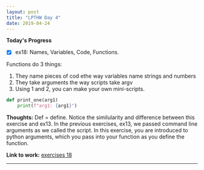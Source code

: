 ```yaml
---
layout: post
title: "LPTHW Day 4"
date: 2019-04-24
---
```


**Today's Progress**

- [x] ex18: Names, Variables, Code, Functions. 

Functions do 3 things:
1. They name pieces of cod ethe way variables name strings and numbers
2. They take arguments the way scripts take argv
3. Using 1 and 2, you can make your own mini-scripts.

```python
def print_one(arg1)
    print(f"arg1: {arg1}")
```

**Thoughts:** Def = define. Notice the similularity and difference between this exercise and ex13. In the previous exercises, ex13, we passed command line arguments as we called the script. In this exercise, you are introduced to python arguments, which you pass into your function as you define the function.

**Link to work:** [exercises 18](https://github.com/scottfontenot/py-lpthw)

<hr />
